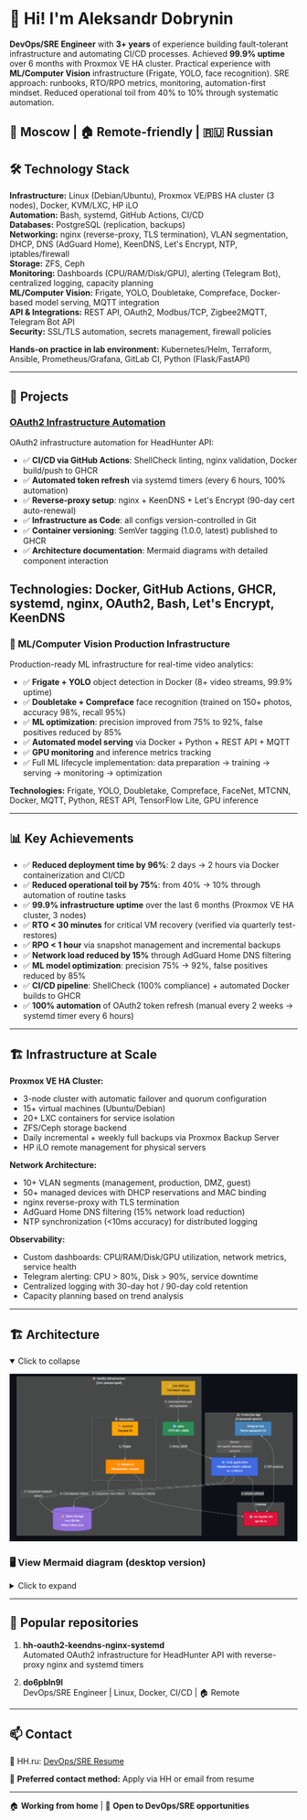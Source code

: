 # 👋 Hi! I'm Aleksandr Dobrynin
**DevOps/SRE Engineer** with **3+ years** of experience building fault-tolerant infrastructure and automating CI/CD processes. Achieved **99.9% uptime** over 6 months with Proxmox VE HA cluster. Practical experience with **ML/Computer Vision** infrastructure (Frigate, YOLO, face recognition). SRE approach: runbooks, RTO/RPO metrics, monitoring, automation-first mindset. Reduced operational toil from 40% to 10% through systematic automation.

📍 Moscow | 🏠 Remote-friendly | 🇷🇺 Russian
---

## 🛠️ Technology Stack

**Infrastructure:** Linux (Debian/Ubuntu), Proxmox VE/PBS HA cluster (3 nodes), Docker, KVM/LXC, HP iLO  
**Automation:** Bash, systemd, GitHub Actions, CI/CD  
**Databases:** PostgreSQL (replication, backups)  
**Networking:** nginx (reverse-proxy, TLS termination), VLAN segmentation, DHCP, DNS (AdGuard Home), KeenDNS, Let's Encrypt, NTP, iptables/firewall  
**Storage:** ZFS, Ceph  
**Monitoring:** Dashboards (CPU/RAM/Disk/GPU), alerting (Telegram Bot), centralized logging, capacity planning  
**ML/Computer Vision:** Frigate, YOLO, Doubletake, Compreface, Docker-based model serving, MQTT integration  
**API & Integrations:** REST API, OAuth2, Modbus/TCP, Zigbee2MQTT, Telegram Bot API  
**Security:** SSL/TLS automation, secrets management, firewall policies

**Hands-on practice in lab environment:** Kubernetes/Helm, Terraform, Ansible, Prometheus/Grafana, GitLab CI, Python (Flask/FastAPI)

---

## 🚀 Projects

### [OAuth2 Infrastructure Automation](https://github.com/do6pbln9l/hh-oauth2-keendns-nginx-systemd)
OAuth2 infrastructure automation for HeadHunter API:
- ✅ **CI/CD via GitHub Actions**: ShellCheck linting, nginx validation, Docker build/push to GHCR
- ✅ **Automated token refresh** via systemd timers (every 6 hours, 100% automation)
- ✅ **Reverse-proxy setup**: nginx + KeenDNS + Let's Encrypt (90-day cert auto-renewal)
- ✅ **Infrastructure as Code**: all configs version-controlled in Git
- ✅ **Container versioning**: SemVer tagging (1.0.0, latest) published to GHCR
- ✅ **Architecture documentation**: Mermaid diagrams with detailed component interaction

**Technologies:** Docker, GitHub Actions, GHCR, systemd, nginx, OAuth2, Bash, Let's Encrypt, KeenDNS
---

### 🤖 ML/Computer Vision Production Infrastructure

Production-ready ML infrastructure for real-time video analytics:

- ✅ **Frigate + YOLO** object detection in Docker (8+ video streams, 99.9% uptime)
- ✅ **Doubletake + Compreface** face recognition (trained on 150+ photos, accuracy 98%, recall 95%)
- ✅ **ML optimization**: precision improved from 75% to 92%, false positives reduced by 85%
- ✅ **Automated model serving** via Docker + Python + REST API + MQTT
- ✅ **GPU monitoring** and inference metrics tracking
- ✅ Full ML lifecycle implementation: data preparation → training → serving → monitoring → optimization

**Technologies:** Frigate, YOLO, Doubletake, Compreface, FaceNet, MTCNN, Docker, MQTT, Python, REST API, TensorFlow Lite, GPU inference

---

## 📊 Key Achievements

- ✅ **Reduced deployment time by 96%**: 2 days → 2 hours via Docker containerization and CI/CD
- ✅ **Reduced operational toil by 75%**: from 40% → 10% through automation of routine tasks
- ✅ **99.9% infrastructure uptime** over the last 6 months (Proxmox VE HA cluster, 3 nodes)
- ✅ **RTO < 30 minutes** for critical VM recovery (verified via quarterly test-restores)
- ✅ **RPO < 1 hour** via snapshot management and incremental backups
- ✅ **Network load reduced by 15%** through AdGuard Home DNS filtering
- ✅ **ML model optimization**: precision 75% → 92%, false positives reduced by 85%
- ✅ **CI/CD pipeline**: ShellCheck (100% compliance) + automated Docker builds to GHCR
- ✅ **100% automation** of OAuth2 token refresh (manual every 2 weeks → systemd timer every 6 hours)

---

## 🏗️ Infrastructure at Scale

**Proxmox VE HA Cluster:**
- 3-node cluster with automatic failover and quorum configuration
- 15+ virtual machines (Ubuntu/Debian)
- 20+ LXC containers for service isolation
- ZFS/Ceph storage backend
- Daily incremental + weekly full backups via Proxmox Backup Server
- HP iLO remote management for physical servers

**Network Architecture:**
- 10+ VLAN segments (management, production, DMZ, guest)
- 50+ managed devices with DHCP reservations and MAC binding
- nginx reverse-proxy with TLS termination
- AdGuard Home DNS filtering (15% network load reduction)
- NTP synchronization (<10ms accuracy) for distributed logging

**Observability:**
- Custom dashboards: CPU/RAM/Disk/GPU utilization, network metrics, service health
- Telegram alerting: CPU > 80%, Disk > 90%, service downtime
- Centralized logging with 30-day hot / 90-day cold retention
- Capacity planning based on trend analysis

---

## 🏗️ Architecture

<details open>
  <summary>Click to collapse</summary>

![OAuth2 Infrastructure](https://github.com/do6pbln9l/hh-oauth2-keendns-nginx-systemd/blob/main/docs/images/oauth2-infrastructure-diagram.png?raw=true)

</details>

### 🖥️ View Mermaid diagram (desktop version)
<details close>
  <summary>Click to expand</summary>
  
```mermaid
flowchart TB
    subgraph infra["📦 OAuth2 Infrastructure (This repository)"]
        direction TB
        Nginx[🔄 nginx<br/>HTTP:80→:8000]
        
        subgraph automation["⚙️ Automation"]
            direction LR
            Timer[⏱️ systemd<br/>Every 6h]
            Script[📜 refresh.sh<br/>Token refresh]
        end
        
        TestServer[🧪 test-8000.py<br/>Test server]
        TokenStore[(🔐 Token Storage<br/>/var/lib/hh-token/token.json)]
    end
    
    subgraph prod["🤖 Production App (Separate project)"]
        direction TB
        TelegramBot[📱 Telegram Bot<br/>HH job search]
        FlaskApp[🌐 Flask Application<br/>OAuth callback handler at /callback]
        
        TelegramBot -.->|Project<br/>hh-oauth2-keendns-nginx-systemd| FlaskApp
    end
    
    subgraph external["External"]
        HHAPI[🏢 HH OAuth2 API<br/>api.hh.ru]
    end
    
    %% Connections / Component interactions
    
    %% Main Flow (OAuth):
    Nginx -->|1. Proxy :8000| FlaskApp
    FlaskApp -->|2. OAuth callback| HHAPI
    FlaskApp -->|3. Saves initial tokens| TokenStore
    
    %% Production Flow:
    FlaskApp -->|4. Reads tokens| TokenStore
    TelegramBot <-->|5. API requests| HHAPI
    
    %% Token Refresh Flow:
    Timer -.->|6. Trigger| Script
    Script -->|7. Refreshes tokens| HHAPI
    Script -->|8. Saves new tokens| TokenStore  
    
    %% Testing:
    TestServer -->|9. Testing alternative| Nginx
    
    %% Styling
    style Nginx fill:#2E8B57,color:#FFFFFF,stroke:#1a5f3a,stroke-width:2px
    style Timer fill:#FFA500,color:#000000,stroke:#cc8400,stroke-width:2px
    style Script fill:#FF8C00,color:#FFFFFF,stroke:#cc7000,stroke-width:2px
    style TestServer fill:#DAA520,color:#000000,stroke:#b8860b,stroke-width:2px
    style TokenStore fill:#9370DB,color:#FFFFFF,stroke:#6a4db8,stroke-width:2px
    
    style TelegramBot fill:#4682B4,color:#FFFFFF,stroke:#1565c0,stroke-width:2px
    style FlaskApp fill:#4169E1,color:#FFFFFF,stroke:#2a4ba8,stroke-width:2px
    
    style HHAPI fill:#DC143C,color:#FFFFFF,stroke:#a00000,stroke-width:2px

```
  
### Color Legend

- 🟢 Green — infrastructure components (nginx)
- 🟠 Orange — automation (systemd timer, Bash scripts)
- 🟡 Gold — testing/auxiliary tools (test-8000.py)
- 🟣 Purple — data storage (Token Storage)
- 🔵 Blue — production application (Telegram Bot, Flask App)
- 🔴 Red — external APIs (HeadHunter)

</details>

---
## 📌 Popular repositories

1. **hh-oauth2-keendns-nginx-systemd**  
   Automated OAuth2 infrastructure for HeadHunter API with reverse-proxy nginx and systemd timers

2. **do6pbln9l**  
   DevOps/SRE Engineer | Linux, Docker, CI/CD | 🏠 Remote


---

## 📫 Contact

💼 HH.ru: [DevOps/SRE Resume](https://hh.ru/resume/e2cf5fedff07cc20d30039ed1f494e42465951?from=share_ios)

💬 **Preferred contact method:** Apply via HH or email from resume 

---

🏠 **Working from home** | 🌟 **Open to DevOps/SRE opportunities**

